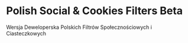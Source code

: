 # Polish Social & Cookies Filters Beta
Wersja Deweloperska Polskich Filtrów Społecznościowych i Ciasteczkowych
